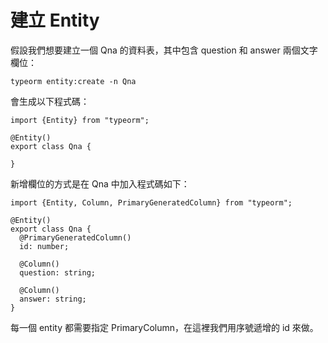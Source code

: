 # 建立 Entity

假設我們想要建立一個 Qna 的資料表，其中包含 question 和 answer 兩個文字欄位：

```
typeorm entity:create -n Qna
```

會生成以下程式碼：

```
import {Entity} from "typeorm";

@Entity()
export class Qna {

}
```

新增欄位的方式是在 Qna 中加入程式碼如下：

```
import {Entity, Column, PrimaryGeneratedColumn} from "typeorm";

@Entity()
export class Qna {
  @PrimaryGeneratedColumn()
  id: number;

  @Column()
  question: string;

  @Column()
  answer: string;
}
```

每一個 entity 都需要指定 PrimaryColumn，在這裡我們用序號遞增的 id 來做。